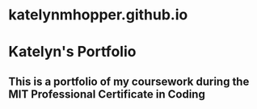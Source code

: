 # katelynmhopper.github.io
<h1> Katelyn's Portfolio </h1>

<h2> This is a portfolio of my coursework during the MIT Professional Certificate in Coding </h2> 

<img source = "![image](https://user-images.githubusercontent.com/52614015/156900028-29006391-edde-45b2-8663-85afdd4b7a63.png)" width='300'/>

  
